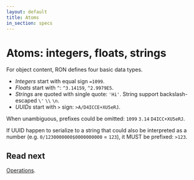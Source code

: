 ```yaml
---
layout: default
title: Atoms
in_section: specs
---
```


# Atoms: integers, floats, strings

For object content, RON defines four basic data types.

- *Integers* start with equal sign `=1099`.
- *Floats* start with `^`: `^3.14159`, `^2.9979E5`.
- *Strings* are quoted with single quote: `'Hi'`. String support backslash-escaped `\'` `\\` `\n`.
- *UUIDs* start with `>` sign: `>A/D4ICCE+XU5eRJ`.

When unambiguous, prefixes could be omitted: `1099` `3.14` `D4ICC+XU5eRJ`.

If UUID happen to serialize to a string that could also be interpreted as a number (e.g. `0/1230000000$0000000000` = `123`), it MUST be prefixed: `>123`.

## Read next

[Operations](../ops).
